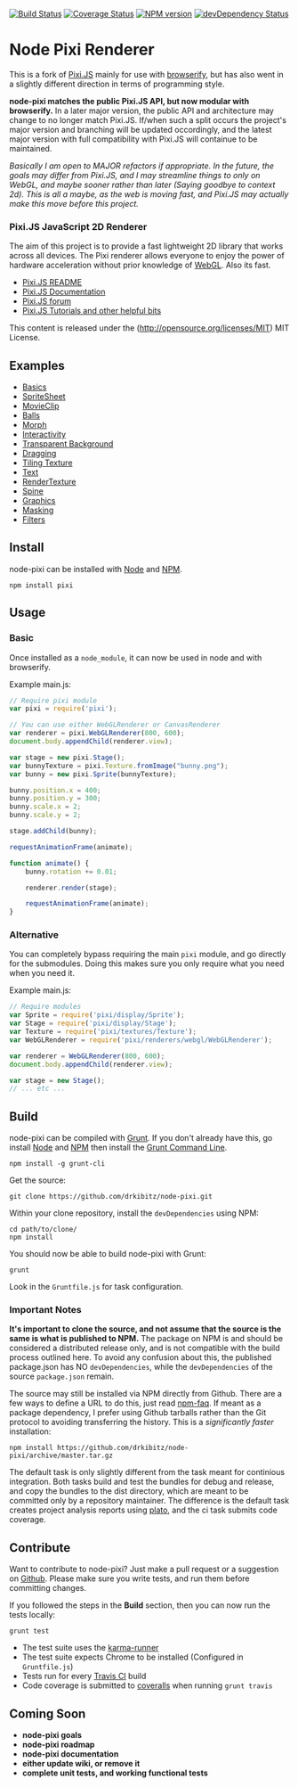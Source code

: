 [![Build Status](https://secure.travis-ci.org/drkibitz/node-pixi.png?branch=master)](http://travis-ci.org/drkibitz/node-pixi?branch=master)
[![Coverage Status](https://coveralls.io/repos/drkibitz/node-pixi/badge.png?branch=master)](https://coveralls.io/r/drkibitz/node-pixi?branch=master)
[![NPM version](https://badge.fury.io/js/pixi.png)](http://badge.fury.io/js/pixi)
[![devDependency Status](https://david-dm.org/drkibitz/node-pixi/dev-status.png)](https://david-dm.org/drkibitz/node-pixi#info=devDependencies)

# Node Pixi Renderer

This is a fork of [Pixi.JS](https://github.com/GoodBoyDigital/pixi.js) mainly for use with [browserify](http://browserify.org/), but has also went in a slightly different direction in terms of programming style.

**node-pixi matches the public Pixi.JS API, but now modular with browserify.** In a later major version, the public API and architecture may change to no longer match Pixi.JS. If/when such a split occurs the project's major version and branching will be updated occordingly, and the latest major version with full compatibility with Pixi.JS will containue to be maintained.

*Basically I am open to MAJOR refactors if appropriate. In the future, the goals may differ from Pixi.JS, and I may streamline things to only on WebGL, and maybe sooner rather than later (Saying goodbye to context 2d). This is all a maybe, as the web is moving fast, and Pixi.JS may actually make this move before this project.*

### Pixi.JS JavaScript 2D Renderer

The aim of this project is to provide a fast lightweight 2D library that works across all devices. The Pixi renderer allows everyone to enjoy the power of hardware acceleration without prior knowledge of [WebGL](http://en.wikipedia.org/wiki/WebGL). Also its fast.

- [Pixi.JS README](https://github.com/GoodBoyDigital/pixi.js/blob/master/README.md)
- [Pixi.JS Documentation](http://www.goodboydigital.com/pixijs/docs/)
- [Pixi.JS forum](http://www.html5gamedevs.com/forum/15-pixijs/)
- [Pixi.JS Tutorials and other helpful bits](https://github.com/GoodBoyDigital/pixi.js/wiki/Resources)

This content is released under the (http://opensource.org/licenses/MIT) MIT License.

## Examples

- [Basics](http://drkibitz.github.io/node-pixi/example/1-basics/)
- [SpriteSheet](http://drkibitz.github.io/node-pixi/example/2-sprite-sheet/)
- [MovieClip](http://drkibitz.github.io/node-pixi/example/3-movie-clip/)
- [Balls](http://drkibitz.github.io/node-pixi/example/4-balls/)
- [Morph](http://drkibitz.github.io/node-pixi/example/5-morph/)
- [Interactivity](http://drkibitz.github.io/node-pixi/example/6-interactivity/)
- [Transparent Background](http://drkibitz.github.io/node-pixi/example/7-transparent-background/)
- [Dragging](http://drkibitz.github.io/node-pixi/example/8-dragging/)
- [Tiling Texture](http://drkibitz.github.io/node-pixi/example/9-tiling-texture/)
- [Text](http://drkibitz.github.io/node-pixi/example/10-text/)
- [RenderTexture](http://drkibitz.github.io/node-pixi/example/11-render-texture/)
- [Spine](http://drkibitz.github.io/node-pixi/example/12-spine/)
- [Graphics](http://drkibitz.github.io/node-pixi/example/13-graphics/)
- [Masking](http://drkibitz.github.io/node-pixi/example/14-masking/)
- [Filters](http://drkibitz.github.io/node-pixi/example/15-filters/)

## Install

node-pixi can be installed with [Node](http://nodejs.org/) and [NPM](https://npmjs.org/).

```shell
npm install pixi
```

## Usage

### Basic

Once installed as a `node_module`, it can now be used in node and with browserify.

Example main.js:
```javascript
// Require pixi module
var pixi = require('pixi');

// You can use either WebGLRenderer or CanvasRenderer
var renderer = pixi.WebGLRenderer(800, 600);
document.body.appendChild(renderer.view);

var stage = new pixi.Stage();
var bunnyTexture = pixi.Texture.fromImage("bunny.png");
var bunny = new pixi.Sprite(bunnyTexture);

bunny.position.x = 400;
bunny.position.y = 300;
bunny.scale.x = 2;
bunny.scale.y = 2;

stage.addChild(bunny);

requestAnimationFrame(animate);

function animate() {
	bunny.rotation += 0.01;

	renderer.render(stage);

	requestAnimationFrame(animate);
}
```

### Alternative

You can completely bypass requiring the main `pixi` module, and go directly for the submodules. Doing this makes sure you only require what you need when you need it.

Example main.js:
```javascript
// Require modules
var Sprite = require('pixi/display/Sprite');
var Stage = require('pixi/display/Stage');
var Texture = require('pixi/textures/Texture');
var WebGLRenderer = require('pixi/renderers/webgl/WebGLRenderer');

var renderer = WebGLRenderer(800, 600);
document.body.appendChild(renderer.view);

var stage = new Stage();
// ... etc ...
```

## Build

node-pixi can be compiled with [Grunt](http://gruntjs.com/). If you don't already have this, go install [Node](http://nodejs.org/) and [NPM](https://npmjs.org/) then install the [Grunt Command Line](http://gruntjs.com/getting-started).
```shell
npm install -g grunt-cli
```

Get the source:
```shell
git clone https://github.com/drkibitz/node-pixi.git
```

Within your clone repository, install the `devDependencies` using NPM:
```shell
cd path/to/clone/
npm install
```

You should now be able to build node-pixi with Grunt:
```
grunt
```

Look in the `Gruntfile.js` for task configuration.

### Important Notes

**It's important to clone the source, and not assume that the source is the same is what is published to NPM.** The package on NPM is and should be considered a distributed release only, and is not compatible with the build process outlined here. To avoid any confusion about this, the published package.json has NO `devDependencies`, while the `devDependencies` of the source `package.json` remain.

The source may still be installed via NPM directly from Github. There are a few ways to define a URL to do this, just read [npm-faq](https://npmjs.org/doc/faq.html). If meant as a package dependency, I prefer using Github tarballs rather than the Git protocol to avoiding transferring the history. This is a *significantly faster* installation:
```shell
npm install https://github.com/drkibitz/node-pixi/archive/master.tar.gz
```

The default task is only slightly different from the task meant for continious integration. Both tasks build and test the bundles for debug and release, and copy the bundles to the dist directory, which are meant to be committed only by a repository maintainer. The difference is the default task creates project analysis reports using [plato](https://github.com/es-analysis/plato), and the ci task submits code coverage.

## Contribute

Want to contribute to node-pixi? Just make a pull request or a suggestion on [Github](https://github.com/drkibitz/node-pixi/issues). Please make sure you write tests, and run them before committing changes.

If you followed the steps in the **Build** section, then you can now run the tests locally:
```
grunt test
```

- The test suite uses the [karma-runner](http://karma-runner.github.io/0.10/index.html)
- The test suite expects Chrome to be installed (Configured in `Gruntfile.js`)
- Tests run for every [Travis CI](https://travis-ci.org/) build
- Code coverage is submitted to [coveralls](https://coveralls.io/) when running `grunt travis`

## Coming Soon

- **node-pixi goals**
- **node-pixi roadmap**
- **node-pixi documentation**
- **either update wiki, or remove it**
- **complete unit tests, and working functional tests**
